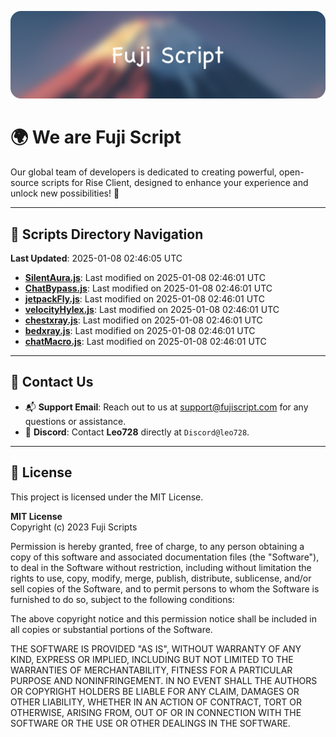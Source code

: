 ![Banner](.github/b.webp)

# 🌍 **We are Fuji Script**

Our global team of developers is dedicated to creating powerful, open-source scripts for Rise Client, designed to enhance your experience and unlock new possibilities! 🌟

---
<!-- SCRIPTS_NAVIGATION_START -->
## 📂 **Scripts Directory Navigation**

**Last Updated**: 2025-01-08 02:46:05 UTC

- **[SilentAura.js](scripts/SilentAura.js)**: Last modified on 2025-01-08 02:46:01 UTC
- **[ChatBypass.js](scripts/ChatBypass.js)**: Last modified on 2025-01-08 02:46:01 UTC
- **[jetpackFly.js](scripts/jetpackFly.js)**: Last modified on 2025-01-08 02:46:01 UTC
- **[velocityHylex.js](scripts/velocityHylex.js)**: Last modified on 2025-01-08 02:46:01 UTC
- **[chestxray.js](scripts/chestxray.js)**: Last modified on 2025-01-08 02:46:01 UTC
- **[bedxray.js](scripts/bedxray.js)**: Last modified on 2025-01-08 02:46:01 UTC
- **[chatMacro.js](scripts/chatMacro.js)**: Last modified on 2025-01-08 02:46:01 UTC

<!-- SCRIPTS_NAVIGATION_END -->

---

## 💬 **Contact Us**  
- 📬 **Support Email**: Reach out to us at [support@fujiscript.com](mailto:support@fujiscript.com) for any questions or assistance.  
- 💬 **Discord**: Contact **Leo728** directly at `Discord@leo728`.

---

## 📜 **License**

This project is licensed under the MIT License.  

**MIT License**  
Copyright (c) 2023 Fuji Scripts  

Permission is hereby granted, free of charge, to any person obtaining a copy of this software and associated documentation files (the "Software"), to deal in the Software without restriction, including without limitation the rights to use, copy, modify, merge, publish, distribute, sublicense, and/or sell copies of the Software, and to permit persons to whom the Software is furnished to do so, subject to the following conditions:  

The above copyright notice and this permission notice shall be included in all copies or substantial portions of the Software.  

THE SOFTWARE IS PROVIDED "AS IS", WITHOUT WARRANTY OF ANY KIND, EXPRESS OR IMPLIED, INCLUDING BUT NOT LIMITED TO THE WARRANTIES OF MERCHANTABILITY, FITNESS FOR A PARTICULAR PURPOSE AND NONINFRINGEMENT. IN NO EVENT SHALL THE AUTHORS OR COPYRIGHT HOLDERS BE LIABLE FOR ANY CLAIM, DAMAGES OR OTHER LIABILITY, WHETHER IN AN ACTION OF CONTRACT, TORT OR OTHERWISE, ARISING FROM, OUT OF OR IN CONNECTION WITH THE SOFTWARE OR THE USE OR OTHER DEALINGS IN THE SOFTWARE.  
